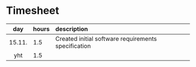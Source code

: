 # Timesheet

| day | hours | description  |
| :----:|:-----| :-----|
| 15.11.| 1.5   | Created initial software requirements specification |
| yht   | 1.5   | | 